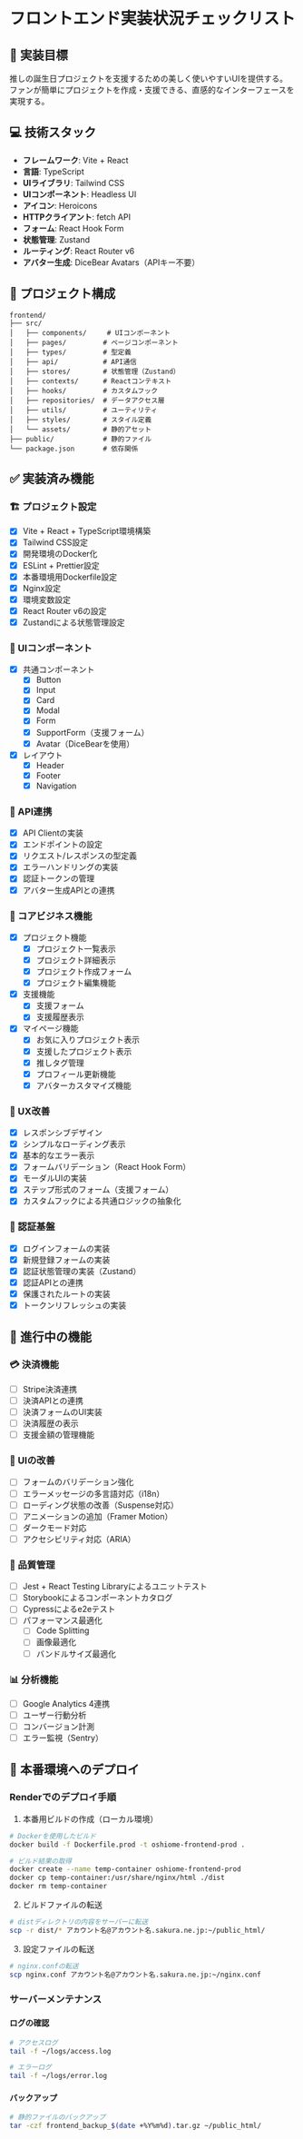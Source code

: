 # フロントエンド実装状況チェックリスト

## 🎯 実装目標
推しの誕生日プロジェクトを支援するための美しく使いやすいUIを提供する。
ファンが簡単にプロジェクトを作成・支援できる、直感的なインターフェースを実現する。

## 💻 技術スタック
- **フレームワーク**: Vite + React
- **言語**: TypeScript
- **UIライブラリ**: Tailwind CSS
- **UIコンポーネント**: Headless UI
- **アイコン**: Heroicons
- **HTTPクライアント**: fetch API
- **フォーム**: React Hook Form
- **状態管理**: Zustand
- **ルーティング**: React Router v6
- **アバター生成**: DiceBear Avatars（APIキー不要）

## 📁 プロジェクト構成
```
frontend/
├── src/
│   ├── components/     # UIコンポーネント
│   ├── pages/         # ページコンポーネント
│   ├── types/         # 型定義
│   ├── api/           # API通信
│   ├── stores/        # 状態管理（Zustand）
│   ├── contexts/      # Reactコンテキスト
│   ├── hooks/         # カスタムフック
│   ├── repositories/  # データアクセス層
│   ├── utils/         # ユーティリティ
│   ├── styles/        # スタイル定義
│   └── assets/        # 静的アセット
├── public/            # 静的ファイル
└── package.json       # 依存関係
```

## ✅ 実装済み機能

### 🏗 プロジェクト設定
- [x] Vite + React + TypeScript環境構築
- [x] Tailwind CSS設定
- [x] 開発環境のDocker化
- [x] ESLint + Prettier設定
- [x] 本番環境用Dockerfile設定
- [x] Nginx設定
- [x] 環境変数設定
- [x] React Router v6の設定
- [x] Zustandによる状態管理設定

### 🎨 UIコンポーネント
- [x] 共通コンポーネント
  - [x] Button
  - [x] Input
  - [x] Card
  - [x] Modal
  - [x] Form
  - [x] SupportForm（支援フォーム）
  - [x] Avatar（DiceBearを使用）
- [x] レイアウト
  - [x] Header
  - [x] Footer
  - [x] Navigation

### 🔌 API連携
- [x] API Clientの実装
- [x] エンドポイントの設定
- [x] リクエスト/レスポンスの型定義
- [x] エラーハンドリングの実装
- [x] 認証トークンの管理
- [x] アバター生成APIとの連携

### 🎯 コアビジネス機能
- [x] プロジェクト機能
  - [x] プロジェクト一覧表示
  - [x] プロジェクト詳細表示
  - [x] プロジェクト作成フォーム
  - [x] プロジェクト編集機能
- [x] 支援機能
  - [x] 支援フォーム
  - [x] 支援履歴表示
- [x] マイページ機能
  - [x] お気に入りプロジェクト表示
  - [x] 支援したプロジェクト表示
  - [x] 推しタグ管理
  - [x] プロフィール更新機能
  - [x] アバターカスタマイズ機能

### 📱 UX改善
- [x] レスポンシブデザイン
- [x] シンプルなローディング表示
- [x] 基本的なエラー表示
- [x] フォームバリデーション（React Hook Form）
- [x] モーダルUIの実装
- [x] ステップ形式のフォーム（支援フォーム）
- [x] カスタムフックによる共通ロジックの抽象化

### 🔐 認証基盤
- [x] ログインフォームの実装
- [x] 新規登録フォームの実装
- [x] 認証状態管理の実装（Zustand）
- [x] 認証APIとの連携
- [x] 保護されたルートの実装
- [x] トークンリフレッシュの実装

## 🔄 進行中の機能

### 💳 決済機能
- [ ] Stripe決済連携
- [ ] 決済APIとの連携
- [ ] 決済フォームのUI実装
- [ ] 決済履歴の表示
- [ ] 支援金額の管理機能

### 🎨 UIの改善
- [ ] フォームのバリデーション強化
- [ ] エラーメッセージの多言語対応（i18n）
- [ ] ローディング状態の改善（Suspense対応）
- [ ] アニメーションの追加（Framer Motion）
- [ ] ダークモード対応
- [ ] アクセシビリティ対応（ARIA）

### 🧪 品質管理
- [ ] Jest + React Testing Libraryによるユニットテスト
- [ ] Storybookによるコンポーネントカタログ
- [ ] Cypressによるe2eテスト
- [ ] パフォーマンス最適化
  - [ ] Code Splitting
  - [ ] 画像最適化
  - [ ] バンドルサイズ最適化

### 📊 分析機能
- [ ] Google Analytics 4連携
- [ ] ユーザー行動分析
- [ ] コンバージョン計測
- [ ] エラー監視（Sentry）

## 🚀 本番環境へのデプロイ

### Renderでのデプロイ手順

1. 本番用ビルドの作成（ローカル環境）
```bash
# Dockerを使用したビルド
docker build -f Dockerfile.prod -t oshiome-frontend-prod .

# ビルド結果の取得
docker create --name temp-container oshiome-frontend-prod
docker cp temp-container:/usr/share/nginx/html ./dist
docker rm temp-container
```

2. ビルドファイルの転送
```bash
# distディレクトリの内容をサーバーに転送
scp -r dist/* アカウント名@アカウント名.sakura.ne.jp:~/public_html/
```

3. 設定ファイルの転送
```bash
# nginx.confの転送
scp nginx.conf アカウント名@アカウント名.sakura.ne.jp:~/nginx.conf
```

### サーバーメンテナンス

#### ログの確認
```bash
# アクセスログ
tail -f ~/logs/access.log

# エラーログ
tail -f ~/logs/error.log
```

#### バックアップ
```bash
# 静的ファイルのバックアップ
tar -czf frontend_backup_$(date +%Y%m%d).tar.gz ~/public_html/
``` 